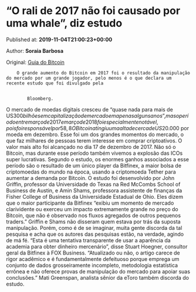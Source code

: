 
# “O rali de 2017 não foi causado por uma whale”, diz estudo

Published at: **2019-11-04T21:00:23+00:00**

Author: **Soraia Barbosa**

Original: [Guia do Bitcoin](https://guiadobitcoin.com.br/rali-2017-nao-foi-causado-whale/)


        O grande aumento do Bitcoin em 2017 foi o resultado da manipulação do mercado por um grande jogador, pelo menos é o que declara um recente estudo que foi divulgado pela 
        
          
            Bloomberg.
          
        
      
O mercado de moedas digitais cresceu de “quase nada para mais de US$300 bilhões em capitalização de mercado em apenas alguns anos”, mas o período entre março de 2017 e março de 2018 foi especialmente notável, pois foi responsável por 58,8% do retorno composto do Bitcoin e 64,5% dos retornos de seis outras criptomoedas, de acordo com os autores do estudo.
O Bitcoin atingiu uma alta de cerca de US$20.000 por moeda em dezembro. Esse foi um dos grandes momentos do mercado, o que faz milhares de pessoas terem interesse em comprar criptoativos.
O valor mais alto foi alcançado no dia 17 de dezembro de 2017. Não só o Bitcoin, mas durante esse período também vivemos a explosão das ICOs super lucrativas.
Segundo o estudo, os enormes ganhos associados a esse período são o resultado de um único player da Bitfinex, a maior bolsa de criptomoedas do mundo na época, usando a criptomoeda Tether para aumentar a demanda por Bitcoin.
O estudo foi desenvolvido por John Griffin, professor da Universidade do Texas na Red McCombs School of Business de Austin, e Amin Shams, professora assistente de finanças da Fisher College of Business da Universidade Estadual de Ohio.
Eles dizem que o maior participante da Bitfinex “exibiu um momento de mercado clarividente ou exerceu um impacto extremamente grande no preço do Bitcoin, que não é observado nos fluxos agregados de outros pequenos traders.”
Griffin e Shams não disseram quem estava por trás da suposta manipulação.
Porém, como é de se imaginar, muita gente discorda da tal pesquisa e acha que os autores das pesquisas estão, na verdade, agindo de má fé.
“Esta é uma tentativa transparente de usar a aparência da academia para obter dinheiro mercenário”, disse Stuart Hoegner, consultor geral da Bitfinex à FOX Business.
“Atualizado ou não, o artigo carece de rigor acadêmico e é fundamentalmente defeituoso porque emprega um conjunto de dados grosseiramente incompleto, metodologia estatística errônea e não oferece provas de manipulação do mercado para apoiar suas conclusões.”
Mati Greenspan, analista sênior da eToro também discorda do estudo.
